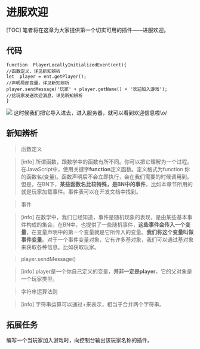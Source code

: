 # **进服欢迎**
[TOC]
笔者将在这章为大家提供第一个切实可用的插件——进服欢迎。
## 代码
~~~
function  PlayerLocallyInitializedEvent(ent){
//函数定义，详见新知辨析
let  player = ent.getPlayer();
//声明局部变量，详见新知辨析
player.sendMessage('玩家' + player.getName() + '欢迎加入游戏');
//给玩家发送欢迎消息，详见新知辨析
}
~~~
![](https://s1.ax1x.com/2020/04/10/GoouvV.jpg)
这时候我们把它导入进去，进入服务器，就可以看到欢迎信息啦\o/
## 新知辨析
>函数定义

>[info] 所谓函数，跟数学中的函数有所不同。你可以把它理解为一个过程。在JavaScript中，使用关键字**function**定义函数。定义格式为function 你的函数名(变量)。函数声明后不会立即执行，会在我们需要的时候调用到。但是，在BN下，**某些函数名比较特殊，是BN中的事件**，比如本章节所用的就是玩家加载事件。事件表可以在开发文档中找到。

>事件

>[info] 在数学中，我们已经知道，事件是随机现象的表现，是由某些基本事件构成的集合。在BN中，也提供了一些随机事件，**这些事件会传入一个变量**，在变量声明中的第一个变量就是它所传入的变量。**我们称这个变量叫做事件变量**。对于一个事件变量对象，它有许多基对象，我们可以通过基对象来获取各种信息。比如获取玩家。

>player.sendMessage()

>[info] player是一个你自己定义的变量，**并非一定是player**，它的父对象是一个玩家类型。

>字符串运算法则
 
>[info] 字符串运算可以通过+来表示，相当于合并两个字符串。

## 拓展任务
编写一个当玩家加入游戏时，向控制台输出该玩家名称的插件。